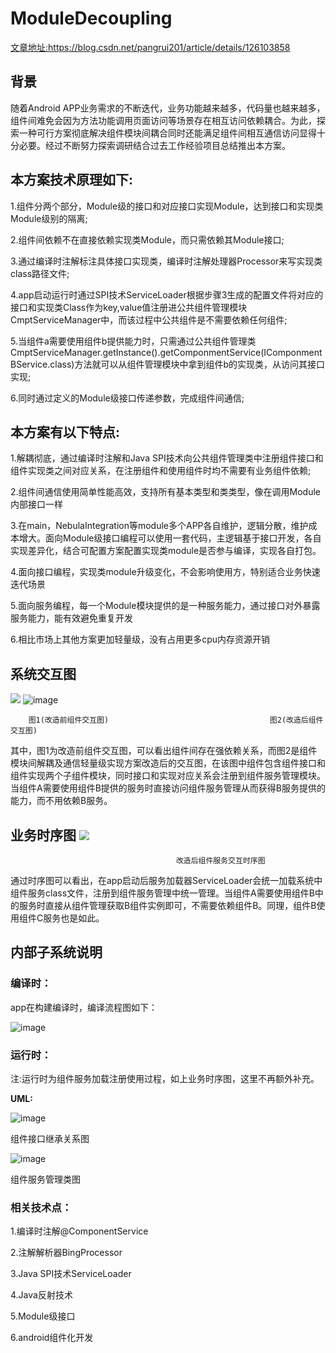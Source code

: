 # ModuleDecoupling
[文章地址:](https://blog.csdn.net/pangrui201/article/details/126103858)https://blog.csdn.net/pangrui201/article/details/126103858
## 背景
随着Android APP业务需求的不断迭代，业务功能越来越多，代码量也越来越多，组件间难免会因为方法功能调用页面访问等场景存在相互访问依赖耦合。为此，探索一种可行方案彻底解决组件模块间耦合同时还能满足组件间相互通信访问显得十分必要。经过不断努力探索调研结合过去工作经验项目总结推出本方案。

## 本方案技术原理如下:
1.组件分两个部分，Module级的接口和对应接口实现Module，达到接口和实现类Module级别的隔离;

2.组件间依赖不在直接依赖实现类Module，而只需依赖其Module接口;

3.通过编译时注解标注具体接口实现类，编译时注解处理器Processor来写实现类class路径文件;

4.app启动运行时通过SPI技术ServiceLoader根据步骤3生成的配置文件将对应的接口和实现类Class作为key,value值注册进公共组件管理模块CmptServiceManager中，而该过程中公共组件是不需要依赖任何组件;

5.当组件a需要使用组件b提供能力时，只需通过公共组件管理类CmptServiceManager.getInstance().getComponmentService(IComponmentBService.class)方法就可以从组件管理模块中拿到组件b的实现类，从访问其接口实现;

6.同时通过定义的Module级接口传递参数，完成组件间通信;

## 本方案有以下特点:
1.解耦彻底，通过编译时注解和Java SPI技术向公共组件管理类中注册组件接口和组件实现类之间对应关系，在注册组件和使用组件时均不需要有业务组件依赖;

2.组件间通信使用简单性能高效，支持所有基本类型和类类型，像在调用Module内部接口一样

3.在main，NebulaIntegration等module多个APP各自维护，逻辑分散，维护成本增大。面向Module级接口编程可以使用一套代码，主逻辑基于接口开发，各自实现差异化，结合可配置方案配置实现类module是否参与编译，实现各自打包。

4.面向接口编程，实现类module升级变化，不会影响使用方，特别适合业务快速迭代场景

5.面向服务编程，每一个Module模块提供的是一种服务能力，通过接口对外暴露服务能力，能有效避免重复开发

6.相比市场上其他方案更加轻量级，没有占用更多cpu内存资源开销



## 系统交互图
![](https://github.com/pangrui201/ModuleDecoupling/blob/main/img/b-%E6%94%B9%E9%80%A0%E5%89%8D%E7%B3%BB%E7%BB%9F%E4%BA%A4%E4%BA%92%E5%9B%BE-%E7%AC%AC%207%20%E9%A1%B5.drawio.png)   ![image](https://github.com/pangrui201/ModuleDecoupling/blob/main/img/b-%E6%94%B9%E9%80%A0%E5%89%8D%E7%B3%BB%E7%BB%9F%E4%BA%A4%E4%BA%92%E5%9B%BE-%E7%AC%AC%209%20%E9%A1%B5.drawio.png)


        图1(改造前组件交互图)                                    图2(改造后组件交互图)

其中，图1为改造前组件交互图，可以看出组件间存在强依赖关系，而图2是组件模块间解耦及通信轻量级实现方案改造后的交互图，在该图中组件包含组件接口和组件实现两个子组件模块，同时接口和实现对应关系会注册到组件服务管理模块。当组件A需要使用组件B提供的服务时直接访问组件服务管理从而获得B服务提供的能力，而不用依赖B服务。

## **业务时序图**  ![](https://github.com/pangrui201/ModuleDecoupling/blob/main/img/%E6%97%B6%E5%BA%8F%E5%9B%BE.drawio.png)
 
                                         改造后组件服务交互时序图

通过时序图可以看出，在app启动后服务加载器ServiceLoader会统一加载系统中组件服务class文件，注册到组件服务管理中统一管理。当组件A需要使用组件B中的服务时直接从组件管理获取B组件实例即可，不需要依赖组件B。同理，组件B使用组件C服务也是如此。

## **内部子系统说明**

### 编译时：

app在构建编译时，编译流程图如下：

![image](https://github.com/pangrui201/ModuleDecoupling/blob/main/img/b-%E7%AC%AC%204%20%E9%A1%B5.drawio.png)

### 运行时：

注:运行时为组件服务加载注册使用过程，如上业务时序图，这里不再额外补充。

**UML:**

![image](https://github.com/pangrui201/ModuleDecoupling/blob/main/img/b-%E7%BB%84%E4%BB%B6%E7%BB%A7%E6%89%BF%E5%85%B3%E7%B3%BB%E5%9B%BE.drawio.png)

组件接口继承关系图

 ![image](https://github.com/pangrui201/ModuleDecoupling/blob/main/img/b-%E7%BB%84%E4%BB%B6%E6%9C%8D%E5%8A%A1%E7%AE%A1%E7%90%86%E7%B1%BB.drawio.png)

   组件服务管理类图  



### 相关技术点：

1.编译时注解@ComponentService

2.注解解析器BingProcessor

3.Java SPI技术ServiceLoader

4.Java反射技术

5.Module级接口

6.android组件化开发


